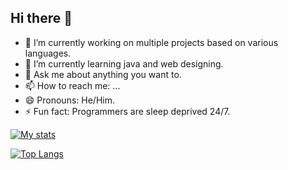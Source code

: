 ## Hi there 👋

- 🔭 I’m currently working on multiple projects based on various languages.
- 🌱 I’m currently learning java and web designing.
- 💬 Ask me about anything you want to.
- 📫 How to reach me: ...
- 😄 Pronouns: He/Him.
- ⚡ Fun fact: Programmers are sleep deprived 24/7.

[![My stats](https://github-readme-stats.vercel.app/api?username=coredex-source&theme=radical&show_icons=true)](https://github.com/anuraghazra/github-readme-stats)

[![Top Langs](https://github-readme-stats.vercel.app/api/top-langs/?username=coredex-source&layout=compact&langs_count=8&theme=radical&show_icons=true)](https://github.com/anuraghazra/github-readme-stats)
